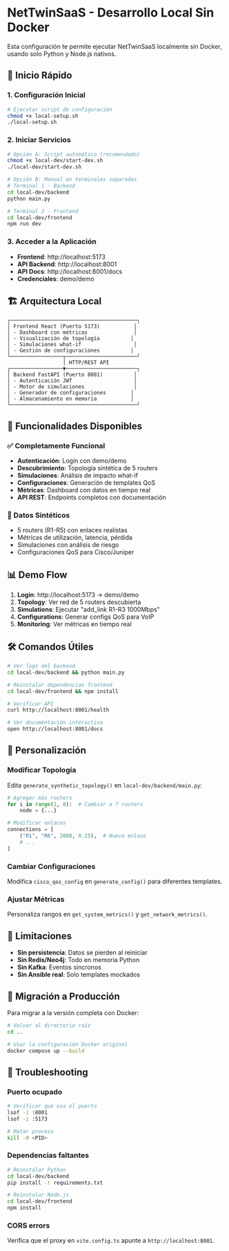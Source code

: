 # NetTwinSaaS - Desarrollo Local Sin Docker

Esta configuración te permite ejecutar NetTwinSaaS localmente sin Docker, usando solo Python y Node.js nativos.

## 🚀 Inicio Rápido

### 1. Configuración Inicial
```bash
# Ejecutar script de configuración
chmod +x local-setup.sh
./local-setup.sh
```

### 2. Iniciar Servicios
```bash
# Opción A: Script automático (recomendado)
chmod +x local-dev/start-dev.sh
./local-dev/start-dev.sh

# Opción B: Manual en terminales separadas
# Terminal 1 - Backend
cd local-dev/backend
python main.py

# Terminal 2 - Frontend  
cd local-dev/frontend
npm run dev
```

### 3. Acceder a la Aplicación
- **Frontend**: http://localhost:5173
- **API Backend**: http://localhost:8001
- **API Docs**: http://localhost:8001/docs
- **Credenciales**: demo/demo

## 🏗️ Arquitectura Local

```
┌─────────────────────────────────────────┐
│ Frontend React (Puerto 5173)           │
│ - Dashboard con métricas               │
│ - Visualización de topología          │
│ - Simulaciones what-if                 │
│ - Gestión de configuraciones          │
└─────────────────┬───────────────────────┘
                  │ HTTP/REST API
┌─────────────────▼───────────────────────┐
│ Backend FastAPI (Puerto 8001)          │
│ - Autenticación JWT                    │
│ - Motor de simulaciones                │
│ - Generador de configuraciones        │
│ - Almacenamiento en memoria           │
└─────────────────────────────────────────┘
```

## 🎯 Funcionalidades Disponibles

### ✅ Completamente Funcional
- **Autenticación**: Login con demo/demo
- **Descubrimiento**: Topología sintética de 5 routers
- **Simulaciones**: Análisis de impacto what-if
- **Configuraciones**: Generación de templates QoS
- **Métricas**: Dashboard con datos en tiempo real
- **API REST**: Endpoints completos con documentación

### 🔄 Datos Sintéticos
- 5 routers (R1-R5) con enlaces realistas
- Métricas de utilización, latencia, pérdida
- Simulaciones con análisis de riesgo
- Configuraciones QoS para Cisco/Juniper

## 📊 Demo Flow

1. **Login**: http://localhost:5173 → demo/demo
2. **Topology**: Ver red de 5 routers descubierta
3. **Simulations**: Ejecutar "add_link R1-R3 1000Mbps"
4. **Configurations**: Generar configs QoS para VoIP
5. **Monitoring**: Ver métricas en tiempo real

## 🛠️ Comandos Útiles

```bash
# Ver logs del backend
cd local-dev/backend && python main.py

# Reinstalar dependencias frontend
cd local-dev/frontend && npm install

# Verificar API
curl http://localhost:8001/health

# Ver documentación interactiva
open http://localhost:8001/docs
```

## 🔧 Personalización

### Modificar Topología
Edita `generate_synthetic_topology()` en `local-dev/backend/main.py`:
```python
# Agregar más routers
for i in range(1, 8):  # Cambiar a 7 routers
    node = {...}

# Modificar enlaces
connections = [
    ("R1", "R6", 2000, 0.25),  # Nuevo enlace
    # ...
]
```

### Cambiar Configuraciones
Modifica `cisco_qos_config` en `generate_config()` para diferentes templates.

### Ajustar Métricas
Personaliza rangos en `get_system_metrics()` y `get_network_metrics()`.

## 🚨 Limitaciones

- **Sin persistencia**: Datos se pierden al reiniciar
- **Sin Redis/Neo4j**: Todo en memoria Python
- **Sin Kafka**: Eventos síncronos
- **Sin Ansible real**: Solo templates mockados

## 🔄 Migración a Producción

Para migrar a la versión completa con Docker:
```bash
# Volver al directorio raíz
cd ..

# Usar la configuración Docker original
docker compose up --build
```

## 📝 Troubleshooting

### Puerto ocupado
```bash
# Verificar qué usa el puerto
lsof -i :8001
lsof -i :5173

# Matar proceso
kill -9 <PID>
```

### Dependencias faltantes
```bash
# Reinstalar Python
cd local-dev/backend
pip install -r requirements.txt

# Reinstalar Node.js
cd local-dev/frontend  
npm install
```

### CORS errors
Verifica que el proxy en `vite.config.ts` apunte a `http://localhost:8001`.